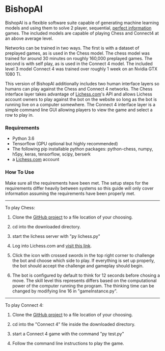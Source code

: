 # BishopAI

BishopAI is a flexible software suite capable of generating machine learning models and using them to solve 2 player, sequential, [perfect information](https://en.wikipedia.org/wiki/Perfect_information "perfect information") games. The included models are capable of playing Chess and Connect4 at an above average level.

Networks can be trained in two ways. The first is with a dataset of preplayed games, as is used in the Chess model. The chess model was trained for around 30 minutes on roughly 160,000 preplayed games. The second is with self play, as is used in the Connect 4 model. The included level 3 model Connect 4 was trained over roughly 1 week on an Nvidia GTX 1080 Ti.

This version of BishopAI additionally includes two human interface layers so humans can play against the Chess and Connect 4 networks. The Chess interface layer takes advantage of [Lichess.com](https://lichess.org/@/BishopAI "Lichess.com")&#39;s API and allows Lichess account owners to play against the bot on the website so long as the bot is running live on a computer somewhere. The Connect 4 interface layer is a simple command line GUI allowing players to view the game and select a row to play in.

### Requirements

- Python 3.6
- Tensorflow (GPU optional but highly recommended)
- The following pip installable python packages: python-chess, numpy, h5py, keras, tensorflow, scipy, berserk
- a [Lichess.com](https://lichess.org/ "Lichess.com") account


### How To Use

Make sure all the requirements have been met. The setup steps for the requirements differ heavily between systems so this guide will only cover information assuming the requirements have been properly met.


------------



To play Chess:

1. Clone the [GitHub project](https://github.com/dmilin1/BishopAI "GitHub project") to a file location of your choosing.

2. cd into the downloaded directory.

3. start the lichess server with "py lichess.py"

4. Log into Lichess.com and [visit this link](https://lichess.org/@/BishopAI "visit this link").

5. Click the icon with crossed swords in the top right corner to challenge the bot and choose which side to play. If everything is set up properly, the bot should accept the challenge and gameplay should begin.

6. The bot is configured by default to think for 12 seconds before chosing a move. The skill level this represents differs based on the computational power of the computer running the program. The thinking time can be changed by modifying line 16 in "gameInstance.py".


------------


To play Connect 4:

1. Clone the [GitHub project](https://github.com/dmilin1/BishopAI "GitHub project") to a file location of your choosing.

2. cd into the "Connect 4" file inside the downloaded directory.

3. start a Connect 4 game with the command "py test.py"

4. Follow the command line instructions to play the game.
